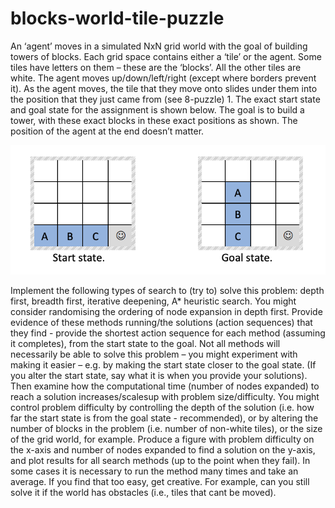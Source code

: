 # blocks-world-tile-puzzle

An ‘agent’ moves in a simulated NxN grid world with the goal of building towers of blocks. Each grid space
contains either a ‘tile’ or the agent. Some tiles have letters on them – these are the ‘blocks’. All the other tiles
are white. The agent moves up/down/left/right (except where borders prevent it). As the agent moves, the tile
that they move onto slides under them into the position that they just came from (see 8-puzzle) 1. 
The exact start state and goal state for the assignment is shown below. The goal is to build a tower, with these exact 
blocks in these exact positions as shown. The position of the
agent at the end doesn’t matter.

![](/start_and_goal_state.png)

Implement the following types of search to (try to) solve this problem: depth first, breadth first, iterative
deepening, A* heuristic search. You might consider randomising the ordering of node expansion in depth first.
Provide evidence of these methods running/the solutions (action sequences) that they find - provide the
shortest action sequence for each method (assuming it completes), from the start state to the goal. Not all
methods will necessarily be able to solve this problem – you might experiment with making it easier – e.g. by
making the start state closer to the goal state. (If you alter the start state, say what it is when you provide your
solutions).
Then examine how the computational time (number of nodes expanded) to reach a solution increases/scalesup with problem size/difficulty. You might control problem difficulty by controlling the depth of the solution
(i.e. how far the start state is from the goal state - recommended), or by altering the number of blocks in the
problem (i.e. number of non-white tiles), or the size of the grid world, for example.
Produce a figure with problem difficulty on the x-axis and number of nodes expanded to find a solution on the
y-axis, and plot results for all search methods (up to the point when they fail). In some cases it is necessary to
run the method many times and take an average.
If you find that too easy, get creative. For example, can you still solve it if the world has obstacles (i.e., tiles
that cant be moved).
